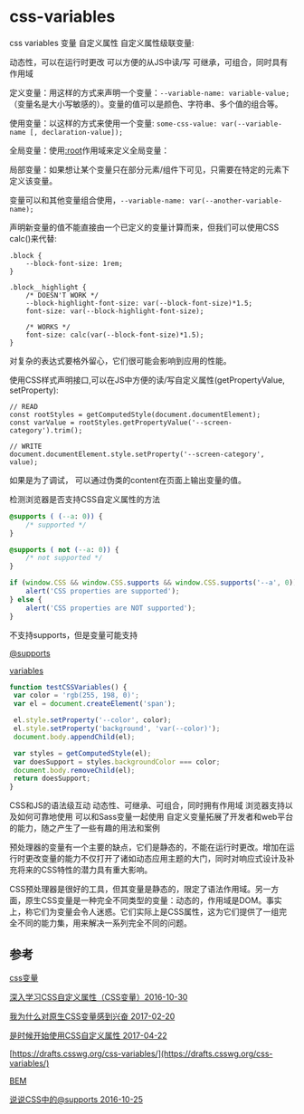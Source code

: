 # css-variables

css variables 变量 自定义属性 自定义属性级联变量:


动态性，可以在运行时更改
可以方便的从JS中读/写
可继承，可组合，同时具有作用域


定义变量：用这样的方式来声明一个变量：`--variable-name: variable-value;`（变量名是大小写敏感的）。变量的值可以是颜色、字符串、多个值的组合等。

使用变量：以这样的方式来使用一个变量: `some-css-value: var(--variable-name [, declaration-value]);`

全局变量：使用[:root](https://developer.mozilla.org/en-US/docs/Web/CSS/:root)作用域来定义全局变量：

局部变量：如果想让某个变量只在部分元素/组件下可见，只需要在特定的元素下定义该变量。


变量可以和其他变量组合使用，`--variable-name: var(--another-variable-name);`

声明新变量的值不能直接由一个已定义的变量计算而来，但我们可以使用CSS calc()来代替:

```
.block {
    --block-font-size: 1rem;
}

.block__highlight {
    /* DOESN'T WORK */
    --block-highlight-font-size: var(--block-font-size)*1.5;
    font-size: var(--block-highlight-font-size);

    /* WORKS */
    font-size: calc(var(--block-font-size)*1.5);
}
```
对复杂的表达式要格外留心，它们很可能会影响到应用的性能。


使用CSS样式声明接口,可以在JS中方便的读/写自定义属性(getPropertyValue, setProperty):
```
// READ
const rootStyles = getComputedStyle(document.documentElement);
const varValue = rootStyles.getPropertyValue('--screen-category').trim();

// WRITE
document.documentElement.style.setProperty('--screen-category', value);
```

如果是为了调试， 可以通过伪类的content在页面上输出变量的值。

检测浏览器是否支持CSS自定义属性的方法

```css
@supports ( (--a: 0)) {
    /* supported */
}

@supports ( not (--a: 0)) {
    /* not supported */
}
```

```js
if (window.CSS && window.CSS.supports && window.CSS.supports('--a', 0)) {
    alert('CSS properties are supported');
} else {
    alert('CSS properties are NOT supported');
}
```

不支持supports，但是变量可能支持

[@supports](https://caniuse.com/#search=%40supports)

[variables](https://caniuse.com/#search=variables)

```js
function testCSSVariables() {
 var color = 'rgb(255, 198, 0)';
 var el = document.createElement('span');

 el.style.setProperty('--color', color);
 el.style.setProperty('background', 'var(--color)');
 document.body.appendChild(el);

 var styles = getComputedStyle(el);
 var doesSupport = styles.backgroundColor === color;
 document.body.removeChild(el);
 return doesSupport;
}
```


CSS和JS的语法级互动
动态性、可继承、可组合，同时拥有作用域
浏览器支持以及如何可靠地使用
可以和Sass变量一起使用
自定义变量拓展了开发者和web平台的能力，随之产生了一些有趣的用法和案例

预处理器的变量有一个主要的缺点，它们是静态的，不能在运行时更改。增加在运行时更改变量的能力不仅打开了诸如动态应用主题的大门，同时对响应式设计及补充将来的CSS特性的潜力具有重大影响。

CSS预处理器是很好的工具，但其变量是静态的，限定了语法作用域。另一方面，原生CSS变量是一种完全不同类型的变量：动态的，作用域是DOM。事实上，称它们为变量会令人迷惑。它们实际上是CSS属性，这为它们提供了一组完全不同的能力集，用来解决一系列完全不同的问题。

## 参考

[css变量](https://www.w3cplus.com/blog/tags/602.html)

[深入学习CSS自定义属性（CSS变量）2016-10-30](https://www.w3cplus.com/css3/css-properties-in-depth.html)

[我为什么对原生CSS变量感到兴奋 2017-02-20](https://www.w3cplus.com/css3/why-im-excited-about-native-css-variables.html)

[是时候开始使用CSS自定义属性 2017-04-22](https://www.w3cplus.com/css3/start-using-css-custom-properties.html)

[https://drafts.csswg.org/css-variables/](https://drafts.csswg.org/css-variables/)

[](https://webkit.org/blog/5989/css-variables-in-webkit/)

[](https://www.xanthir.com/blog/b4KT0)

[BEM](https://www.w3cplus.com/blog/tags/325.html)

[说说CSS中的@supports 2016-10-25](https://www.w3cplus.com/css3/supports-will-change-your-life.html)

[](https://justmarkup.com/log/2016/02/theme-switcher-using-css-custom-properties/)

[](https://hospodarets.com/css_apply_rule)

[](https://hospodarets.com/css_properties_in_depth)

[](http://kizu.ru/en/fun/conditions-for-css-variables/)

[](https://csswizardry.com/2016/10/pragmatic-practical-progressive-theming-with-custom-properties/)

[](https://googlechrome.github.io/samples/css-custom-properties/index.html)
